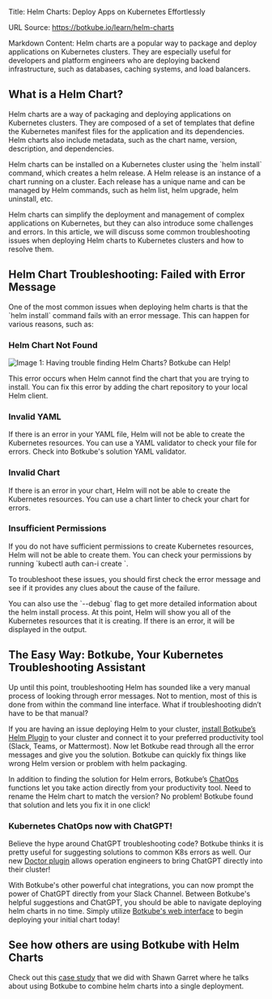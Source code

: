 Title: Helm Charts: Deploy Apps on Kubernetes Effortlessly

URL Source: https://botkube.io/learn/helm-charts

Markdown Content:
Helm charts are a popular way to package and deploy applications on Kubernetes clusters. They are especially useful for developers and platform engineers who are deploying backend infrastructure, such as databases, caching systems, and load balancers.

What is a Helm Chart?
---------------------

Helm charts are a way of packaging and deploying applications on Kubernetes clusters. They are composed of a set of templates that define the Kubernetes manifest files for the application and its dependencies. Helm charts also include metadata, such as the chart name, version, description, and dependencies.

Helm charts can be installed on a Kubernetes cluster using the \`helm install\` command, which creates a helm release. A Helm release is an instance of a chart running on a cluster. Each release has a unique name and can be managed by Helm commands, such as helm list, helm upgrade, helm uninstall, etc.

Helm charts can simplify the deployment and management of complex applications on Kubernetes, but they can also introduce some challenges and errors. In this article, we will discuss some common troubleshooting issues when deploying Helm charts to Kubernetes clusters and how to resolve them.

**Helm Chart Troubleshooting: Failed with Error Message**
---------------------------------------------------------

One of the most common issues when deploying helm charts is that the \`helm install\` command fails with an error message. This can happen for various reasons, such as:

### **Helm Chart Not Found**

![Image 1: Having trouble finding Helm Charts? Botkube can Help!](https://assets-global.website-files.com/634fabb21508d6c9db9bc46f/64cd5fcfd7459365e603ef62_i6ThaPEWqaHz_8NN_9-oU7occjK6iNuOEiGAfDU1M9KgKCvXCBheOidD7bf262iNmcWW8Noma9zeuC_9cW3gp537myDP9QZCVNfluCU372ZmhkHnKwN6oQsCcGCIzXwRD0cOalluClSC0ONyOUPoqtc.png)

This error occurs when Helm cannot find the chart that you are trying to install. You can fix this error by adding the chart repository to your local Helm client.

### Invalid YAML

If there is an error in your YAML file, Helm will not be able to create the Kubernetes resources. You can use a YAML validator to check your file for errors. Check into Botkube's solution YAML validator.

### Invalid Chart

If there is an error in your chart, Helm will not be able to create the Kubernetes resources. You can use a chart linter to check your chart for errors.

### Insufficient Permissions

If you do not have sufficient permissions to create Kubernetes resources, Helm will not be able to create them. You can check your permissions by running \`kubectl auth can-i create <resource>\`.

To troubleshoot these issues, you should first check the error message and see if it provides any clues about the cause of the failure.

You can also use the \`--debug\` flag to get more detailed information about the helm install process. At this point, Helm will show you all of the Kubernetes resources that it is creating. If there is an error, it will be displayed in the output.

The Easy Way: Botkube, Your Kubernetes Troubleshooting Assistant
----------------------------------------------------------------

Up until this point, troubleshooting Helm has sounded like a very manual process of looking through error messages. Not to mention, most of this is done from within the command line interface. What if troubleshooting didn’t have to be that manual?

If you are having an issue deploying Helm to your cluster, [install Botkube’s Helm Plugin](https://botkube.io/integration/helm) to your cluster and connect it to your preferred productivity tool (Slack, Teams, or Mattermost). Now let Botkube read through all the error messages and give you the solution. Botkube can quickly fix things like wrong Helm version or problem with helm packaging.

In addition to finding the solution for Helm errors, Botkube’s [ChatOps](https://botkube.io/learn/chatops) functions let you take action directly from your productivity tool. Need to rename the Helm chart to match the version? No problem! Botkube found that solution and lets you fix it in one click!

### Kubernetes ChatOps now with ChatGPT!

Believe the hype around ChatGPT troubleshooting code? Botkube thinks it is pretty useful for suggesting solutions to common K8s errors as well. Our new [Doctor plugin](https://botkube.io/blog/use-chatgpt-to-troubleshoot-kubernetes-errors-with-botkubes-doctor) allows operation engineers to bring ChatGPT directly into their cluster!

With Botkube's other powerful chat integrations, you can now prompt the power of ChatGPT directly from your Slack Channel. Between Botkube's helpful suggestions and ChatGPT, you should be able to navigate deploying helm charts in no time. Simply utilize [Botkube's web interface](https://botkube.io/blog/step-by-step-tutorial-leveraging-botkubes-cloud-slack-feature-for-kubernetes-collaborative-troubleshooting) to begin deploying your initial chart today!

See how others are using Botkube with Helm Charts
-------------------------------------------------

Check out this [case study](https://botkube.io/case-studies/civo) that we did with Shawn Garret where he talks about using Botkube to combine helm charts into a single deployment.
